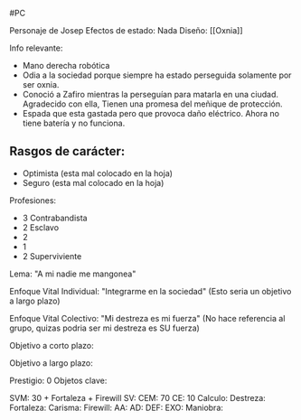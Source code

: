 #PC 

Personaje de Josep
Efectos de estado: Nada
Diseño: [[Oxnia]]

Info relevante:
- Mano derecha robótica 
- Odia a la sociedad porque siempre ha estado perseguida solamente por ser oxnia.
- Conoció a Zafiro mientras la perseguían para matarla en una ciudad. Agradecido con ella, Tienen una promesa del meñique de protección. 
- Espada que esta gastada pero que provoca daño eléctrico. Ahora no tiene batería y no funciona.

Rasgos de carácter:
- 
- Optimista (esta mal colocado en la hoja)
- Seguro (esta mal colocado en la hoja)

Profesiones:
- 3 Contrabandista 
- 2 Esclavo
- 2 
- 1 
- 2 Superviviente

Lema:
"A mi nadie me mangonea"

Enfoque Vital Individual:
"Integrarme en la sociedad" (Esto seria un objetivo a largo plazo)

Enfoque Vital Colectivo: 
"Mi destreza es mi fuerza" (No hace referencia al grupo, quizas podria ser mi destreza es SU fuerza)

Objetivo a corto plazo:

Objetivo a largo plazo:

Prestigio: 0
Objetos clave:

SVM: 30 + Fortaleza + Firewill 
SV:
CEM: 70
CE: 10
Calculo: 
Destreza: 
Fortaleza: 
Carisma: 
Firewill: 
AA: 
AD: 
DEF: 
EXO: 
Maniobra: 
